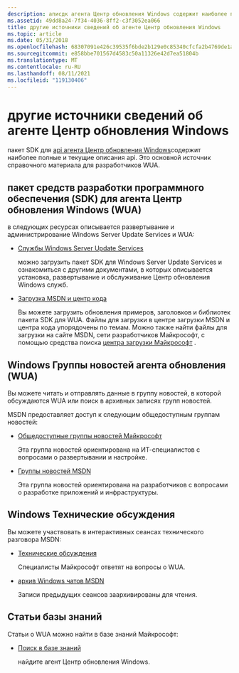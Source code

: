 ```yaml
---
description: аписдк агента Центр обновления Windows содержит наиболее полные и текущие описания API. Это основной источник справочного материала для разработчиков WUA.
ms.assetid: 49dd8a24-7f34-4036-8ff2-c3f3052ea066
title: другие источники сведений об агенте Центр обновления Windows
ms.topic: article
ms.date: 05/31/2018
ms.openlocfilehash: 68307091e426c39535f6bde2b129e0c85340cfcfa2b4769de1adcd74ccac6acd
ms.sourcegitcommit: e858bbe701567d4583c50a11326e42d7ea51804b
ms.translationtype: MT
ms.contentlocale: ru-RU
ms.lasthandoff: 08/11/2021
ms.locfileid: "119130406"
---
```

# <a name="other-sources-of-windows-update-agent-information"></a>другие источники сведений об агенте Центр обновления Windows

пакет SDK для [api агента Центр обновления Windows](portal-client.md)содержит наиболее полные и текущие описания api. Это основной источник справочного материала для разработчиков WUA.

## <a name="software-development-kit-sdk-for-windows-update-agent-wua"></a>пакет средств разработки программного обеспечения (SDK) для агента Центр обновления Windows (WUA)

в следующих ресурсах описывается развертывание и администрирование Windows Server Update Services и WUA:

-   [Службы Windows Server Update Services](/documentation/)

    можно загрузить пакет SDK для Windows Server Update Services и ознакомиться с другими документами, в которых описывается установка, развертывание и обслуживание Центр обновления Windows служб.

-   [Загрузка MSDN и центр кода](/powerapps/developer/common-data-service/org-service/subscribe-sdk-assembly-updates-using-nuget)

    Вы можете загрузить обновления примеров, заголовков и библиотек пакета SDK для WUA. Файлы для загрузки в центре загрузки MSDN и центра кода упорядочены по темам. Можно также найти файлы для загрузки на сайте MSDN, сети разработчиков Майкрософт, с помощью средства поиска [центра загрузки Майкрософт](https://go.microsoft.com/fwlink/p/?linkid=83468) .

## <a name="windows-update-agent-wua-newsgroups"></a>Windows Группы новостей агента обновления (WUA)

Вы можете читать и отправлять данные в группу новостей, в которой обсуждаются WUA или поиск в архивных записях групп новостей.

MSDN предоставляет доступ к следующим общедоступным группам новостей:

-   [Общедоступные группы новостей Майкрософт](https://go.microsoft.com/fwlink/p/?linkid=84395)

    Эта группа новостей ориентирована на ИТ-специалистов с вопросами о развертывании и настройке.

-   [Группы новостей MSDN](https://go.microsoft.com/fwlink/p/?linkid=83943)

    Эта группа новостей ориентирована на разработчиков с вопросами о разработке приложений и инфраструктуры.

## <a name="windows-technical-chats"></a>Windows Технические обсуждения

Вы можете участвовать в интерактивных сеансах технического разговора MSDN:

-   [Технические обсуждения](https://go.microsoft.com/fwlink/p/?linkid=83854)

    Специалисты Майкрософт ответят на вопросы о WUA.

<!-- -->

-   [архив Windows чатов MSDN](https://go.microsoft.com/fwlink/p/?linkid=84300)

    Записи предыдущих сеансов заархивированы для чтения.

## <a name="knowledge-base-articles"></a>Статьи базы знаний

Статьи о WUA можно найти в базе знаний Майкрософт:

-   [Поиск в базе знаний](https://go.microsoft.com/fwlink/p/?linkid=83983)

    найдите агент Центр обновления Windows.

 

 